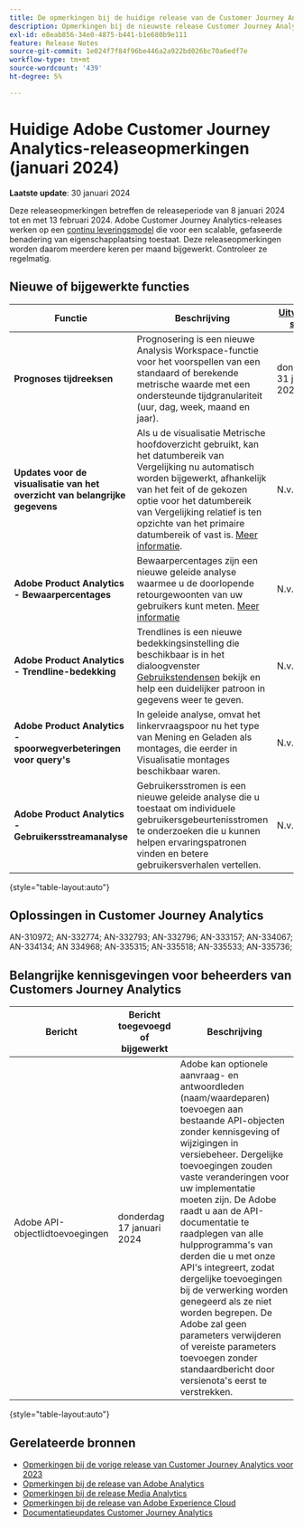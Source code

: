 ```yaml
---
title: De opmerkingen bij de huidige release van de Customer Journey Analytics weergeven
description: Opmerkingen bij de nieuwste release Customer Journey Analytics
exl-id: e8eab856-34e0-4875-b441-b1e680b9e111
feature: Release Notes
source-git-commit: 1e024f7f84f96be446a2a922bd026bc70a6edf7e
workflow-type: tm+mt
source-wordcount: '439'
ht-degree: 5%

---
```


# Huidige Adobe Customer Journey Analytics-releaseopmerkingen (januari 2024)

**Laatste update**: 30 januari 2024

Deze releaseopmerkingen betreffen de releaseperiode van 8 januari 2024 tot en met 13 februari 2024. Adobe Customer Journey Analytics-releases werken op een [continu leveringsmodel](releases.md) die voor een scalable, gefaseerde benadering van eigenschapplaatsing toestaat. Deze releaseopmerkingen worden daarom meerdere keren per maand bijgewerkt. Controleer ze regelmatig.

## Nieuwe of bijgewerkte functies

| Functie | Beschrijving | [Uitvoeren start](releases.md) | [Algemene beschikbaarheid](releases.md) |
| ----------- | ---------- | ------- | ---- |
| **Prognoses tijdreeksen** | Prognosering is een nieuwe Analysis Workspace-functie voor het voorspellen van een standaard of berekende metrische waarde met een ondersteunde tijdgranulariteit (uur, dag, week, maand en jaar). | donderdag 31 januari 2024 | donderdag 21 februari 2024 |
| **Updates voor de visualisatie van het overzicht van belangrijke gegevens** | Als u de visualisatie Metrische hoofdoverzicht gebruikt, kan het datumbereik van Vergelijking nu automatisch worden bijgewerkt, afhankelijk van het feit of de gekozen optie voor het datumbereik van Vergelijking relatief is ten opzichte van het primaire datumbereik of vast is. [Meer informatie](/help/analysis-workspace/visualizations/key-metric.md). | N.v.t. | donderdag 17 januari 2024 |
| **Adobe Product Analytics - Bewaarpercentages** | Bewaarpercentages zijn een nieuwe geleide analyse waarmee u de doorlopende retourgewoonten van uw gebruikers kunt meten. [Meer informatie](../guided-analysis/types/retention-rates.md) | N.v.t. | dinsdag 8 januari 2024 |
| **Adobe Product Analytics - Trendline-bedekking** | Trendlines is een nieuwe bedekkingsinstelling die beschikbaar is in het dialoogvenster [Gebruikstendensen](/help/guided-analysis/types/usage.md) bekijk en help een duidelijker patroon in gegevens weer te geven. | N.v.t. | donderdag 17 januari 2024 |
| **Adobe Product Analytics - spoorwegverbeteringen voor query&#39;s** | In geleide analyse, omvat het linkervraagspoor nu het type van Mening en Geladen als montages, die eerder in Visualisatie montages beschikbaar waren. | N.v.t. | donderdag 31 januari 2024 |
| **Adobe Product Analytics - Gebruikersstreamanalyse** | Gebruikersstromen is een nieuwe geleide analyse die u toestaat om individuele gebruikersgebeurtenisstromen te onderzoeken die u kunnen helpen ervaringspatronen vinden en betere gebruikersverhalen vertellen. | N.v.t. | donderdag 7 februari 2024 |

{style="table-layout:auto"}

## Oplossingen in Customer Journey Analytics

AN-310972; AN-332774; AN-332793; AN-332796; AN-333157; AN-334067; AN-334134; AN 334968; AN-335315; AN-335518; AN-335533; AN-335736;

## Belangrijke kennisgevingen voor beheerders van Customers Journey Analytics

| Bericht | Bericht toegevoegd of bijgewerkt | Beschrijving |
| --- | --- | --- |
| Adobe API-objectlidtoevoegingen | donderdag 17 januari 2024 | Adobe kan optionele aanvraag- en antwoordleden (naam/waardeparen) toevoegen aan bestaande API-objecten zonder kennisgeving of wijzigingen in versiebeheer. Dergelijke toevoegingen zouden vaste veranderingen voor uw implementatie moeten zijn. De Adobe raadt u aan de API-documentatie te raadplegen van alle hulpprogramma&#39;s van derden die u met onze API&#39;s integreert, zodat dergelijke toevoegingen bij de verwerking worden genegeerd als ze niet worden begrepen. De Adobe zal geen parameters verwijderen of vereiste parameters toevoegen zonder standaardbericht door versienota&#39;s eerst te verstrekken. |

{style="table-layout:auto"}

## Gerelateerde bronnen

* [Opmerkingen bij de vorige release van Customer Journey Analytics voor 2023](/help/release-notes/2023.md)
* [Opmerkingen bij de release van Adobe Analytics](https://experienceleague.adobe.com/docs/analytics/release-notes/latest.html?lang=en)
* [Opmerkingen bij de release Media Analytics](https://experienceleague.adobe.com/docs/media-analytics/using/additional-resources/release-notes.html)
* [Opmerkingen bij de release van Adobe Experience Cloud](https://experienceleague.adobe.com/docs/release-notes/experience-cloud/current.html)
* [Documentatieupdates Customer Journey Analytics](/help/release-notes/doc-changes.md)
